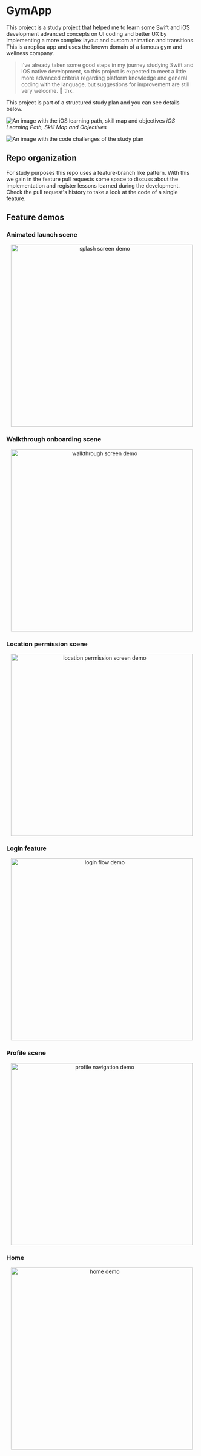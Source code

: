 # GymApp

This project is a study project that helped me to learn some Swift and iOS development advanced concepts on UI coding and better UX by implementing a more complex layout and custom animation and transitions. This is a replica app and uses the known domain of a famous gym and wellness company.

> I've already taken some good steps in my journey studying Swift and iOS native development, so this project is expected to meet a little more advanced criteria regarding platform knowledge and general coding with the language, but suggestions for improvement are still very welcome. 🤗 thx.

This project is part of a structured study plan and you can see details below.

![An image with the iOS learning path, skill map and objectives](https://user-images.githubusercontent.com/13206745/158856964-76eaae1c-4161-4c4a-b51f-5248a833d777.jpg)
*iOS Learning Path, Skill Map and Objectives*

![An image with the code challenges of the study plan](https://user-images.githubusercontent.com/13206745/158857241-7b54bb89-cf55-4add-86ac-b5e73435dc1b.jpg)

## Repo organization

For study purposes this repo uses a feature-branch like pattern. With this we gain in the feature pull requests some space to discuss about the implementation and register lessons learned during the development. Check the pull request's history to take a look at the code of a single feature.

## Feature demos

### Animated launch scene

<p align="center">
<img alt="splash screen demo" src="https://user-images.githubusercontent.com/13206745/141336959-d31b8228-19ff-4219-a097-323df19a9ad4.gif" height="480" />
</p>

### Walkthrough onboarding scene

<p align="center">
<img alt="walkthrough screen demo" src="https://user-images.githubusercontent.com/13206745/142444612-cd7d5bde-3008-4d6e-bb14-08ee7a701dd0.gif" height="480" />
</p>

### Location permission scene

<p align="center">
<img alt="location permission screen demo" src="https://user-images.githubusercontent.com/13206745/142443591-88553c6d-2263-4b27-a734-fd6e44252475.gif" height="480" />
</p>

### Login feature

<p align="center">
<img alt="login flow demo" src="https://user-images.githubusercontent.com/13206745/141822203-857728eb-311f-465b-9882-07a33e71127d.gif" height="480" />
</p>


### Profile scene

<p align="center"> 
<img alt="profile navigation demo" src="https://user-images.githubusercontent.com/13206745/142442503-cddeb2d1-bc08-4e90-935d-fc309119ba54.gif" height="480" />
</p>

### Home

<p align="center"> 
<img alt="home demo" src="https://user-images.githubusercontent.com/13206745/142438068-9d03e364-43b6-483b-ba93-c4f68968979e.gif" height="480" />
</p>
